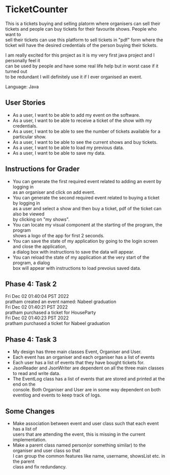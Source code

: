 # TicketCounter
This is a tickets buying and selling platorm where organisers can sell their tickets
and people can buy tickets for their favourite shows. People who want to  
sell their tickets can use this platform to sell tickets in "pdf" 
form where the ticket will have the desired credentials of the person buying their tickets.

I am really excited for this project as it is my very first java project and I personally feel it  
can be used by people and have some real life help but in worst case if it turned out  
to be redundant I will definitely use it if I ever organised an event.

Language: Java

## User Stories

- As a user, I want to be able to add my event on the software.
- As a user, I want to be able to receive a ticket of the show with my credentials.
- As a user, I want to be able to see the number of tickets available for a particular show.
- As a user, I want to be able to see the current shows and buy tickets.
- As a user, I want to be able to load my previous data.
- As a user, I want to be able to save my data.

## Instructions for Grader

- You can generate the first required event related to adding an event by logging in  
  as an organiser and click on add event.
- You can generate the second required event related to buying a ticket by logging in  
  as a user and select a show and then buy a ticket, pdf of the ticket can also be viewed  
  by clicking on "my shows".
- You can locate my visual component at the starting of the program, the program  
  shows a logo of the app for first 2 seconds.
- You can save the state of my application by going to the login screen and close the application,  
  a dialog box with instructions to save the data will appear.
- You can reload the state of my application at the very start of the program, a dialog  
  box will appear with instructions to load prevoius saved data.

## Phase 4: Task 2

Fri Dec 02 01:40:04 PST 2022  
pratham created an event named: Nabeel graduation  
Fri Dec 02 01:40:21 PST 2022  
pratham purchased a ticket for HouseParty  
Fri Dec 02 01:40:23 PST 2022  
pratham purchased a ticket for Nabeel graduation

## Phase 4: Task 3

- My design has three main classes Event, Organiser and User.
- Each event has an organiser and each organiser has a list of events
- Each user has a list of events that they have bought tickets for.
- JsonReader and JsonWriter are dependent on all the three main classes to read and 
  write data.
- The EventLog class has a list of events that are stored and printed at the end on the  
  console. Both Organiser and User are in some way dependent on both eventlog and events 
  to keep track of logs.

## Some Changes

- Make association between event and user class such that each event has a list of  
  users that are attending the event, this is missing in the current implementation.
- Make a parent class named person(or something similar) to the organiser and user class so that  
  I can group the common features like name, username, showsList etc. in the parent  
  class and fix redundancy.
